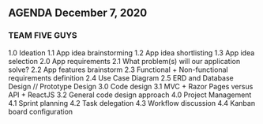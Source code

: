 ## AGENDA December 7, 2020
### TEAM FIVE GUYS

1.0 Ideation
  1.1 App idea brainstorming
  1.2 App idea shortlisting
  1.3 App idea selection
2.0 App requirements
  2.1 What problem(s) will our application solve?
  2.2 App features brainstorm
  2.3 Functional + Non-functional requirements definition
  2.4 Use Case Diagram
  2.5 ERD and Database Design // Prototype Design
3.0 Code design
  3.1 MVC + Razor Pages versus API + ReactJS
  3.2 General code design approach
4.0 Project Management
  4.1 Sprint planning
  4.2 Task delegation
  4.3 Workflow discussion
  4.4 Kanban board configuration